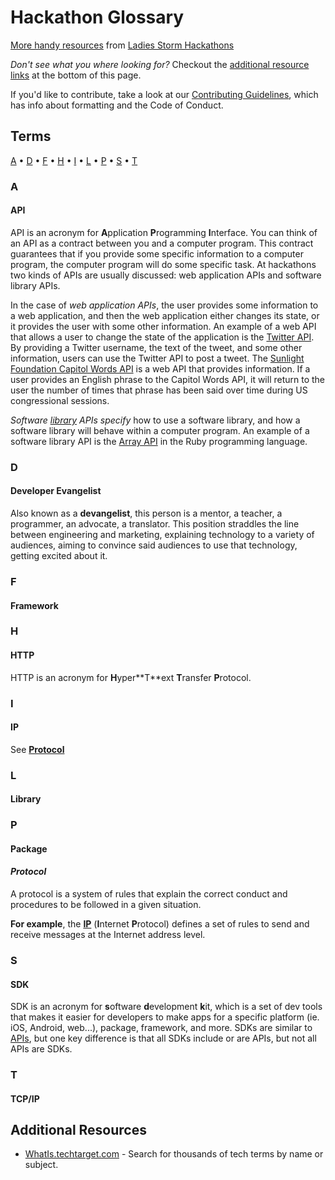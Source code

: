 # Hackathon Glossary

[More handy resources](../Resources#Resources) from [Ladies Storm Hackathons](https://www.facebook.com/groups/LadiesStormHackathons/)

*Don't see what you where looking for?* Checkout the [additional resource links](#additional-resources) at the bottom of this page.

If you'd like to contribute, take a look at our [Contributing Guidelines](/CONTRIBUTING.md), which has info about formatting and the Code of Conduct.

## Terms

[A](#a) • [D](#d) • [F](#f) • [H](#h) • [I](###i) • [L](#l) • [P](#p) • [S](#s)  • [T](#t)

### A

#### API

API is an acronym for **A**pplication **P**rogramming **I**nterface. You can think of an API as a contract between you and a computer program. This contract guarantees that if you provide some specific information to a computer program, the computer program will do some specific task. At hackathons two kinds of APIs are usually discussed: web application APIs and software library APIs.  

In the case of *web application APIs*, the user provides some information to a web application, and then the web application either changes its state, or it
provides the user with some other information. An example of a web API that
allows a user to change the state of the application is the [Twitter API](https://dev.twitter.com/rest/public). By providing a Twitter username, the
text of the tweet, and some other information, users can use the Twitter API to
post a tweet. The [Sunlight Foundation Capitol Words API](http://sunlightlabs.github.io/Capitol-Words/) is a web API that provides
information. If a user provides an English phrase to the Capitol Words API, it will return to the user the number of times that phrase has been said over time
during US congressional sessions.  

*Software [library](#library) APIs specify* how to use a software library, and how a software library will behave within a computer program. An example of a software library API is the [Array API](http://www.ruby-doc.org/core-2.2.0/Array.html) in the Ruby programming language.  

### D

#### Developer Evangelist
Also known as a **devangelist**, this person is a mentor, a teacher, a programmer, an advocate, a translator. This position straddles the line between engineering and marketing, explaining technology to a variety of audiences, aiming to convince said audiences to use that technology, getting excited about it.

### F

#### Framework

### H

#### HTTP
HTTP is an acronym for **H**yper\**T**ext **T**ransfer **P**rotocol.

### I

#### IP
See [**Protocol**](#protocol)

### L

#### Library

### P

#### Package

#### *Protocol*
A protocol is a system of rules that explain the correct conduct and procedures to be followed in a given situation.   

**For example**, the [**IP**](#ip) (**I**nternet **P**rotocol) defines a set of rules to send and receive messages at the Internet address level.

### S

#### SDK
SDK is an acronym for **s**oftware **d**evelopment **k**it, which is a set of dev tools that makes it easier for developers to make apps for a specific platform (ie. iOS, Android, web...), package, framework, and more. SDKs are similar to [APIs](#api), but one key difference is that all SDKs include or are APIs, but not all APIs are SDKs.  

### T

#### TCP/IP



## Additional Resources

* [WhatIs.techtarget.com](http://whatis.techtarget.com/) - Search for thousands of tech terms by name or subject.



